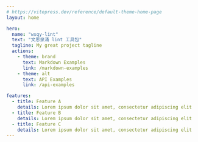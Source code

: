 ```yaml
---
# https://vitepress.dev/reference/default-theme-home-page
layout: home

hero:
  name: "wsqy-lint"
  text: "文思泉涌 lint 工具包"
  tagline: My great project tagline
  actions:
    - theme: brand
      text: Markdown Examples
      link: /markdown-examples
    - theme: alt
      text: API Examples
      link: /api-examples

features:
  - title: Feature A
    details: Lorem ipsum dolor sit amet, consectetur adipiscing elit
  - title: Feature B
    details: Lorem ipsum dolor sit amet, consectetur adipiscing elit
  - title: Feature C
    details: Lorem ipsum dolor sit amet, consectetur adipiscing elit
---
```


